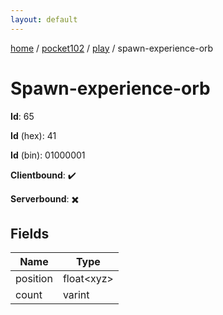```yaml
---
layout: default
---
```


[home](/)  /  [pocket102](/protocol/pocket102)  /  [play](/protocol/pocket102/play)  /  spawn-experience-orb

# Spawn-experience-orb

**Id**: 65

**Id** (hex): 41

**Id** (bin): 01000001

**Clientbound**: ✔️

**Serverbound**: ✖️

## Fields

Name | Type
---|---
position | float&lt;xyz&gt;
count | varint

